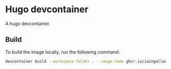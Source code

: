 # Hugo devcontainer

A hugo devcontainer.

## Build

To build the image locally, run the following command:

```bash
devcontainer build --workspace-folder . --image-name ghcr.io/iaingalloway/devcontainers/hugo:local
```

